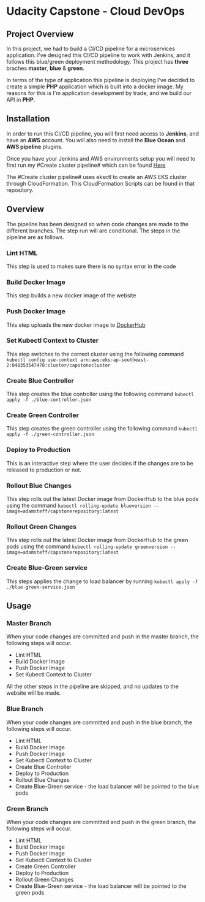 # Udacity Capstone - Cloud DevOps

## Project Overview
In this project, we had to build a CI/CD pipeline for a microservices application. I've designed this CI/CD pipeline to work with Jenkins, and it follows this blue/green deployment methodology. This project has **three** braches **master**, **blue** & **green**.

In terms of the type of application this pipeline is deploying I've decided to create a simple **PHP** application which is built into a docker image. My reasons for this is I'm application development by trade, and we build our API in **PHP**.

## Installation
In order to run this CI/CD pipeline, you will first need access to **Jenkins**, and have an **AWS** account. You will also need to install the **Blue Ocean** and **AWS pipeline** plugins.

Once you have your Jenkins and AWS environments setup you will need to first run my #Create cluster pipeline# which can be found [Here](https://github.com/adamsteff/capstone_create_cluster_pipeline) 

The #Create cluster pipeline# uses eksctl to create an AWS EKS cluster through CloudFormation. This CloudFormation Scripts can be found in that repository.

## Overview
The pipeline has been designed so when code changes are made to the different branches. The step run will are conditional.
The steps in the pipeline are as follows.

### Lint HTML
This step is used to makes sure there is no syntax error in the code

### Build Docker Image
This step builds a new docker image of the website

### Push Docker Image
This step uploads the new docker image to [DockerHub](https://cloud.docker.com) 

### Set Kubectl Context to Cluster
This step switches to the correct cluster using the following command `kubectl config use-context arn:aws:eks:ap-southeast-2:048353547478:cluster/capstonecluster` 

### Create Blue Controller
This step creates the blue controller using the following command `kubectl apply -f ./blue-controller.json`

### Create Green Controller
This step creates the green controller using the following command `kubectl apply -f ./green-controller.json`

### Deploy to Production
This is an interactive step where the user decides if the changes are to be released to production or not.

### Rollout Blue Changes
This step rolls out the latest Docker image from DockerHub to the blue pods using the command `kubectl rolling-update blueversion --image=adamsteff/capstonerepository:latest`

### Rollout Green Changes
This step rolls out the latest Docker image from DockerHub to the green pods using the command `kubectl rolling-update greenversion --image=adamsteff/capstonerepository:latest`

### Create Blue-Green service
This steps applies the change to load balancer by running `kubectl apply -f ./blue-green-service.json`

## Usage

### Master Branch
When your code changes are committed and push in the master branch, the following steps will occur.
- Lint HTML
- Build Docker Image
- Push Docker Image
- Set Kubectl Context to Cluster

All the other steps in the pipeline are skipped, and no updates to the website will be made.

### Blue Branch
When your code changes are committed and push in the blue branch, the following steps will occur.
- Lint HTML
- Build Docker Image
- Push Docker Image
- Set Kubectl Context to Cluster
- Create Blue Controller
- Deploy to Production
- Rollout Blue Changes
- Create Blue-Green service - the load balancer will be pointed to the blue pods

### Green Branch
When your code changes are committed and push in the green branch, the following steps will occur.
- Lint HTML
- Build Docker Image
- Push Docker Image
- Set Kubectl Context to Cluster
- Create Green Controller
- Deploy to Production
- Rollout Green Changes
- Create Blue-Green service - the load balancer will be pointed to the green pods
